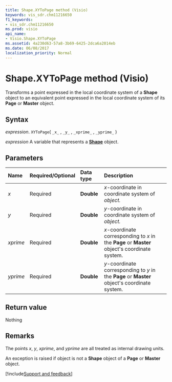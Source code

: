 ```yaml
---
title: Shape.XYToPage method (Visio)
keywords: vis_sdr.chm11216650
f1_keywords:
- vis_sdr.chm11216650
ms.prod: visio
api_name:
- Visio.Shape.XYToPage
ms.assetid: 4a230d63-57a8-3b69-6425-2dca6a2014eb
ms.date: 06/08/2017
localization_priority: Normal
---
```



# Shape.XYToPage method (Visio)

Transforms a point expressed in the local coordinate system of a  **Shape** object to an equivalent point expressed in the local coordinate system of its **Page** or **Master** object.


## Syntax

_expression_. `XYToPage`( `_x_` , `_y_` , `_xprime_` , `_yprime_` )

_expression_ A variable that represents a **[Shape](Visio.Shape.md)** object.


## Parameters



|Name|Required/Optional|Data type|Description|
|:-----|:-----|:-----|:-----|
| _x_|Required| **Double**| _x_-coordinate in coordinate system of  _object._|
| _y_|Required| **Double**| _y_-coordinate in coordinate system of  _object._|
| _xprime_|Required| **Double**| _x_-coordinate corresponding to  _x_ in the **Page** or **Master** object's coordinate system.|
| _yprime_|Required| **Double**| _y_-coordinate corresponding to  _y_ in the **Page** or **Master** object's coordinate system.|

## Return value

Nothing


## Remarks

The points  _x_,  _y_,  _xprime_, and  _yprime_ are all treated as internal drawing units.

An exception is raised if object is not a  **Shape** object of a **Page** or **Master** object.

[!include[Support and feedback](~/includes/feedback-boilerplate.md)]
